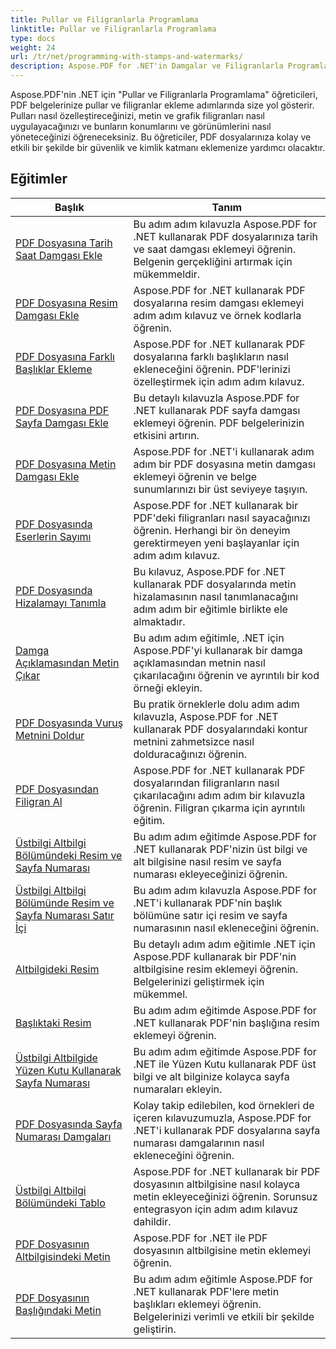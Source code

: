 ```yaml
---
title: Pullar ve Filigranlarla Programlama
linktitle: Pullar ve Filigranlarla Programlama
type: docs
weight: 24
url: /tr/net/programming-with-stamps-and-watermarks/
description: Aspose.PDF for .NET'in Damgalar ve Filigranlarla Programlama eğitimleri, PDF belgelerinize güvenlik ve kişiselleştirme öğelerinin nasıl ekleneceğini öğretir.
---
```


Aspose.PDF'nin .NET için "Pullar ve Filigranlarla Programlama" öğreticileri, PDF belgelerinize pullar ve filigranlar ekleme adımlarında size yol gösterir. Pulları nasıl özelleştireceğinizi, metin ve grafik filigranları nasıl uygulayacağınızı ve bunların konumlarını ve görünümlerini nasıl yöneteceğinizi öğreneceksiniz. Bu öğreticiler, PDF dosyalarınıza kolay ve etkili bir şekilde bir güvenlik ve kimlik katmanı eklemenize yardımcı olacaktır.

## Eğitimler
| Başlık | Tanım |
| --- | --- | 
| [PDF Dosyasına Tarih Saat Damgası Ekle](./add-date-time-stamp/) | Bu adım adım kılavuzla Aspose.PDF for .NET kullanarak PDF dosyalarınıza tarih ve saat damgası eklemeyi öğrenin. Belgenin gerçekliğini artırmak için mükemmeldir. |  
| [PDF Dosyasına Resim Damgası Ekle](./add-image-stamp/) | Aspose.PDF for .NET kullanarak PDF dosyalarına resim damgası eklemeyi adım adım kılavuz ve örnek kodlarla öğrenin. |  
| [PDF Dosyasına Farklı Başlıklar Ekleme](./adding-different-headers/) | Aspose.PDF for .NET kullanarak PDF dosyalarına farklı başlıkların nasıl ekleneceğini öğrenin. PDF'lerinizi özelleştirmek için adım adım kılavuz. |  
| [PDF Dosyasına PDF Sayfa Damgası Ekle](./add-pdf-page-stamp/) | Bu detaylı kılavuzla Aspose.PDF for .NET kullanarak PDF sayfa damgası eklemeyi öğrenin. PDF belgelerinizin etkisini artırın. |  
| [PDF Dosyasına Metin Damgası Ekle](./add-text-stamp/) | Aspose.PDF for .NET'i kullanarak adım adım bir PDF dosyasına metin damgası eklemeyi öğrenin ve belge sunumlarınızı bir üst seviyeye taşıyın. |  
| [PDF Dosyasında Eserlerin Sayımı](./counting-artifacts/) | Aspose.PDF for .NET kullanarak bir PDF'deki filigranları nasıl sayacağınızı öğrenin. Herhangi bir ön deneyim gerektirmeyen yeni başlayanlar için adım adım kılavuz. |  
| [PDF Dosyasında Hizalamayı Tanımla](./define-alignment/) | Bu kılavuz, Aspose.PDF for .NET kullanarak PDF dosyalarında metin hizalamasının nasıl tanımlanacağını adım adım bir eğitimle birlikte ele almaktadır. |  
| [Damga Açıklamasından Metin Çıkar](./extract-text-from-stamp-annotation/) | Bu adım adım eğitimle, .NET için Aspose.PDF'yi kullanarak bir damga açıklamasından metnin nasıl çıkarılacağını öğrenin ve ayrıntılı bir kod örneği ekleyin. |  
| [PDF Dosyasında Vuruş Metnini Doldur](./fill-stroke-text/) | Bu pratik örneklerle dolu adım adım kılavuzla, Aspose.PDF for .NET kullanarak PDF dosyalarındaki kontur metnini zahmetsizce nasıl dolduracağınızı öğrenin. |  
| [PDF Dosyasından Filigran Al](./get-watermark/) | Aspose.PDF for .NET kullanarak PDF dosyalarından filigranların nasıl çıkarılacağını adım adım bir kılavuzla öğrenin. Filigran çıkarma için ayrıntılı eğitim. |  
| [Üstbilgi Altbilgi Bölümündeki Resim ve Sayfa Numarası](./image-and-page-number-in-header-footer-section/) | Bu adım adım eğitimde Aspose.PDF for .NET kullanarak PDF'nizin üst bilgi ve alt bilgisine nasıl resim ve sayfa numarası ekleyeceğinizi öğrenin. |  
| [Üstbilgi Altbilgi Bölümünde Resim ve Sayfa Numarası Satır İçi](./image-and-page-number-in-header-footer-section-inline/) | Bu adım adım kılavuzla Aspose.PDF for .NET'i kullanarak PDF'nin başlık bölümüne satır içi resim ve sayfa numarasının nasıl ekleneceğini öğrenin. |  
| [Altbilgideki Resim](./image-in-footer/) | Bu detaylı adım adım eğitimle .NET için Aspose.PDF kullanarak bir PDF'nin altbilgisine resim eklemeyi öğrenin. Belgelerinizi geliştirmek için mükemmel. |  
| [Başlıktaki Resim](./image-in-header/) | Bu adım adım eğitimde Aspose.PDF for .NET kullanarak PDF'nin başlığına resim eklemeyi öğrenin. |  
| [Üstbilgi Altbilgide Yüzen Kutu Kullanarak Sayfa Numarası](./page-number-in-header-footer-using-floating-box/) | Bu adım adım eğitimde Aspose.PDF for .NET ile Yüzen Kutu kullanarak PDF üst bilgi ve alt bilginize kolayca sayfa numaraları ekleyin. |  
| [PDF Dosyasında Sayfa Numarası Damgaları](./page-number-stamps/) | Kolay takip edilebilen, kod örnekleri de içeren kılavuzumuzla, Aspose.PDF for .NET'i kullanarak PDF dosyalarına sayfa numarası damgalarının nasıl ekleneceğini öğrenin. |  
| [Üstbilgi Altbilgi Bölümündeki Tablo](./table-in-header-footer-section/) | Aspose.PDF for .NET kullanarak bir PDF dosyasının altbilgisine nasıl kolayca metin ekleyeceğinizi öğrenin. Sorunsuz entegrasyon için adım adım kılavuz dahildir. |  
| [PDF Dosyasının Altbilgisindeki Metin](./text-in-footer/) | Aspose.PDF for .NET ile PDF dosyasının altbilgisine metin eklemeyi öğrenin. |  
| [PDF Dosyasının Başlığındaki Metin](./text-in-header/) | Bu adım adım eğitimle Aspose.PDF for .NET kullanarak PDF'lere metin başlıkları eklemeyi öğrenin. Belgelerinizi verimli ve etkili bir şekilde geliştirin. |  